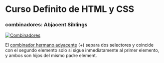# Curso Definito de HTML y CSS

### combinadores: Abjacent Siblings

[![Combinadores](https://static.platzi.com/media/user_upload/Captura%20de%20pantalla%20%2864%29-d9e9849d-5ced-4933-b653-eb9e6113f124.jpg "Combinadores")](https://static.platzi.com/media/user_upload/Captura%20de%20pantalla%20%2864%29-d9e9849d-5ced-4933-b653-eb9e6113f124.jpg "Combinadores")

El [combinador hermano adyacente](https://developer.mozilla.org/en-US/docs/Web/CSS/Adjacent_sibling_combinator "combinador hermano adyacente") (+) separa dos selectores y coincide con el segundo elemento solo si sigue inmediatamente al primer elemento, y ambos son hijos del mismo padre element.